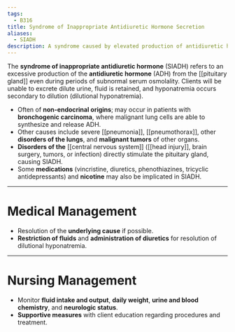 ```yaml
---
tags:
  - B316
title: Syndrome of Inappropriate Antidiuretic Hormone Secretion
aliases:
  - SIADH
description: A syndrome caused by elevated production of antidiuretic hormone (ADH), resulting in fluid retention and an inability to secrete dilute urine.
---
```

The **syndrome of inappropriate antidiuretic hormone** (SIADH) refers to an excessive production of the **antidiuretic hormone** (ADH) from the [[pituitary gland]] even during periods of subnormal serum osmolality. Clients will be unable to excrete dilute urine, fluid is retained, and hyponatremia occurs secondary to dilution (dilutional hyponatremia).
- Often of **non-endocrinal origins**; may occur in patients with **bronchogenic carcinoma**, where malignant lung cells are able to synthesize and release ADH.
- Other causes include severe [[pneumonia]], [[pneumothorax]], other **disorders of the lungs**, and **malignant tumors** of other organs.
- **Disorders of the** [[central nervous system]] ([[head injury]], brain surgery, tumors, or infection) directly stimulate the pituitary gland, causing SIADH.
- Some **medications** (vincristine, diuretics, phenothiazines, tricyclic antidepressants) and **nicotine** may also be implicated in SIADH.
___
# Medical Management
- Resolution of the **underlying cause** if possible.
- **Restriction of fluids** and **administration of diuretics** for resolution of dilutional hyponatremia.
___
# Nursing Management
- Monitor **fluid intake and output**, **daily weight**, **urine and blood chemistry**, and **neurologic status**.
- **Supportive measures** with client education regarding procedures and treatment.